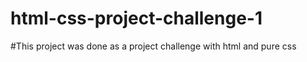 # html-css-project-challenge-1

#This project was done as a project challenge with html and pure css

